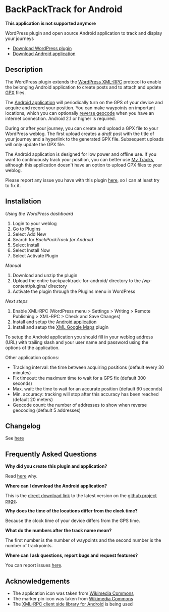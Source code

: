 BackPackTrack for Android
=========================

**This application is not supported anymore**

WordPress plugin and open source Android application to track and display your journeys

* [Download WordPress plugin](http://wordpress.org/extend/plugins/backpacktrack-for-android/ "BackPackTrack for Android")
* [Download Android application](https://github.com/downloads/M66B/BackPackTrack/BackPackTrack.apk "BackPackTrack for Android")

Description
-----------

The WordPress plugin extends the [WordPress XML-RPC](http://codex.wordpress.org/XML-RPC_Support "WordPress XML-RPC") protocol
to enable the belonging Android application to create posts and
to attach and update [GPX](http://www.topografix.com/gpx.asp "GPX") files.

The [Android application](https://github.com/M66B/BackPackTrack "BackPackTrack for Android") will periodically turn on the GPS of your device and acquire and record your position.
You can make waypoints on important locations,
which you can optionally [reverse geocode](http://en.wikipedia.org/wiki/Reverse_geocoding "reverse geocode") when you have an internet connection.
Android 2.1 or higher is required.

During or after your journey, you can create and upload a GPX file to your WordPress weblog.
The first upload creates a *draft* post with the title of your journey and a hyperlink to the generated GPX file.
Subsequent uploads will only update the GPX file.

The Android application is designed for low power and offline use.
If you want to continuously track your position, you can better use [My Tracks](http://mytracks.appspot.com/ "My Tracks"),
although this application doesn't have an option to upload GPX files to your weblog.

Please report any issue you have with this plugin [here](https://github.com/M66B/BackPackTrack/issues "github - issues"), so I can at least try to fix it.

Installation
------------

*Using the WordPress dashboard*

1. Login to your weblog
1. Go to Plugins
1. Select Add New
1. Search for *BackPackTrack for Android*
1. Select Install
1. Select Install Now
1. Select Activate Plugin

*Manual*

1. Download and unzip the plugin
1. Upload the entire backpacktrack-for-android/ directory to the /wp-content/plugins/ directory
1. Activate the plugin through the Plugins menu in WordPress

*Next steps*

1. Enable XML-RPC (WordPress menu > Settings > Writing > Remote Publishing > XML-RPC > Check and Save Changes)
1. Install and setup the [Android application](https://github.com/M66B/BackPackTrack "Android application")
1. Install and setup the [XML Google Maps](http://wordpress.org/extend/plugins/xml-google-maps/ "XML Google Maps") plugin

To setup the Android application you should fill in your weblog address (URL) with trailing slash
and your user name and password using the options of the application.

Other application options:

* Tracking interval: the time between acquiring positions (default every 30 minutes)
* Fix timeout: the maximum time to wait for a GPS fix (default 300 seconds)
* Max. wait: the time to wait for an accurate position (default 60 seconds)
* Min. accuracy: tracking will stop after this accuracy has been reached (default 20 meters)
* Geocode count: the number of addresses to show when reverse geocoding (default 5 addresses)

Changelog
---------
See [here](http://wordpress.org/extend/plugins/backpacktrack-for-android/changelog/ "changelog")

Frequently Asked Questions
--------------------------

**Why did you create this plugin and application?**

Read [here](http://blog.bokhorst.biz/5283/computers-en-internet/backpacktrack-for-android/ "Marcel's weblog") why.

**Where can I download the Android application?**

This is the [direct download link](https://github.com/downloads/M66B/BackPackTrack/BackPackTrack.apk "BackPackTrack for Android") to the latest version
on the [github project page](https://github.com/M66B/BackPackTrack "Android application").

**Why does the time of the locations differ from the clock time?**

Because the clock time of your device differs from the GPS time.

**What do the numbers after the track name mean?**

The first number is the number of waypoints and the second number is the number of trackpoints.

**Where can I ask questions, report bugs and request features?**

You can report issues [here](https://github.com/M66B/BackPackTrack/issues "github - issues").

Acknowledgements
----------------

* The application icon was taken from [Wikimedia Commons](http://commons.wikimedia.org/wiki/File:Map_symbol-pin.svg "Map symbol")
* The marker pin icon was taken from [Wikimedia Commons](http://commons.wikimedia.org/wiki/File:Exquisite-backpack.svg "Marker pin")
* The [XML-RPC client side library for Android](http://code.google.com/p/android-xmlrpc/ "XML-RPC for Android") is being used
